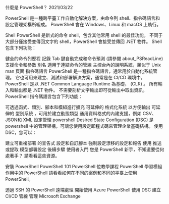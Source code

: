 什麼是 PowerShell？
2021/03/22


PowerShell 是一種跨平臺工作自動化解決方案，由命令列 shell、指令碼語言和設定管理架構所組成。 PowerShell 會在 Windows、Linux 和 macOS 上執行。

Shell
PowerShell 是新式的命令 shell，包含其他常用 shell 的最佳功能。 不同于大部分僅接受並傳回文字的 shell，PowerShell 會接受並傳回 .NET 物件。 Shell 包含下列功能：

健全的命令列歷程 記錄
Tab 鍵自動完成和命令預測 (請參閱 about_PSReadLine)
支援命令和參數 別名
適用于連結命令的管線
主控台內的說明系統，類似于 Unix man 頁面
指令碼語言
PowerShell 是一種指令碼語言，通常用於自動化系統管理。 它也可用來建立、測試和部署解決方案，通常是在 CI/CD 環境中。 PowerShell 是以 .NET Common Language Runtime 為基礎， (CLR) 。 所有輸入和輸出都是 .NET 物件。 不需要剖析文字輸出即可從輸出中取出資訊。 PowerShell 指令碼語言包含下列功能：

可透過函式、類別、腳本和模組進行擴充
可延伸的 格式化系統 以方便輸出
可延伸的 型別系統 ，可用於建立動態類型
通用資料格式的內建支援，例如 CSV、 JSON和 XML
設定管理
powershell Desired State Configuration (DSC) 是 powershell 中的管理架構，可讓您使用設定即程式碼來管理企業基礎結構。 使用 DSC，您可以：

建立可重複部署 的宣告式 設定和自訂腳本
強制設定漂移的設定和報告
使用 推送或提取 模型部署設定
後續步驟
使用者入門
您是 PowerShell 新手，不知道要從何處著手？ 請看看這些資源。

安裝 PowerShell
PowerShell 101
PowerShell 位教學課程
PowerShell 學習模組
作用中的 PowerShell
請看看如何在不同的案例和不同的平臺上使用 PowerShell。

透過 SSH 的 PowerShell 遠端處理
開始使用 Azure PowerShell
使用 DSC 建立 CI/CD 管線
管理 Microsoft Exchange
